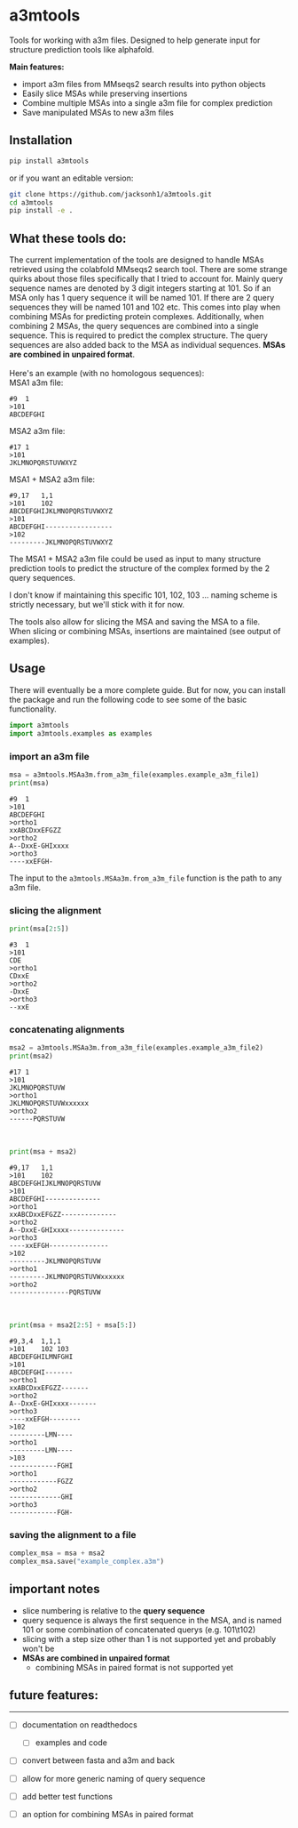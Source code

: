 # a3mtools

Tools for working with a3m files. Designed to help generate input for structure prediction tools like alphafold. 

**Main features:**
- import a3m files from MMseqs2 search results into python objects
- Easily slice MSAs while preserving insertions
- Combine multiple MSAs into a single a3m file for complex prediction
- Save manipulated MSAs to new a3m files

<!-- Provides a method to easily slice a3m MSAs while preserving insertions. <br>Also allows you to concatenate MSAs into a single a3m file for complex prediction. -->

## Installation
```bash
pip install a3mtools
```

or if you want an editable version:
```bash
git clone https://github.com/jacksonh1/a3mtools.git
cd a3mtools
pip install -e .
```

## What these tools do:

The current implementation of the tools are designed to handle MSAs retrieved using the colabfold MMseqs2 search tool. There are some strange quirks about those files specifically that I tried to account for. Mainly query sequence names are denoted by 3 digit integers starting at 101. So if an MSA only has 1 query sequence it will be named 101. If there are 2 query sequences they will be named 101 and 102 etc. This comes into play when combining MSAs for predicting protein complexes. Additionally, when combining 2 MSAs, the query sequences are combined into a single sequence. This is required to predict the complex structure. The query sequences are also added back to the MSA as individual sequences. **MSAs are combined in unpaired format**.<br>
<br>
Here's an example (with no homologous sequences):
<br>
MSA1 a3m file:
```
#9	1
>101
ABCDEFGHI
```
MSA2 a3m file:
```
#17	1
>101
JKLMNOPQRSTUVWXYZ
```
MSA1 + MSA2 a3m file:
```
#9,17   1,1
>101    102
ABCDEFGHIJKLMNOPQRSTUVWXYZ
>101
ABCDEFGHI-----------------
>102
---------JKLMNOPQRSTUVWXYZ
```
The MSA1 + MSA2 a3m file could be used as input to many structure prediction tools to predict the structure of the complex formed by the 2 query sequences. <br>

I don't know if maintaining this specific 101, 102, 103 ... naming scheme is strictly necessary, but we'll stick with it for now. <br>

The tools also allow for slicing the MSA and saving the MSA to a file. <br>
When slicing or combining MSAs, insertions are maintained (see output of examples). <br>



## Usage
There will eventually be a more complete guide. But for now, you can install the package and run the following code to see some of the basic functionality. <br>


```python
import a3mtools
import a3mtools.examples as examples
```

### import an a3m file
```python
msa = a3mtools.MSAa3m.from_a3m_file(examples.example_a3m_file1)
print(msa)
```

```
#9	1
>101
ABCDEFGHI
>ortho1
xxABCDxxEFGZZ
>ortho2
A--DxxE-GHIxxxx
>ortho3
----xxEFGH-
```
The input to the `a3mtools.MSAa3m.from_a3m_file` function is the path to any a3m file.

### slicing the alignment
```python
print(msa[2:5])
```
```
#3	1
>101
CDE
>ortho1
CDxxE
>ortho2
-DxxE
>ortho3
--xxE
```

### concatenating alignments
```python
msa2 = a3mtools.MSAa3m.from_a3m_file(examples.example_a3m_file2)
print(msa2)
```
```
#17	1
>101
JKLMNOPQRSTUVW
>ortho1
JKLMNOPQRSTUVWxxxxxx
>ortho2
------PQRSTUVW
```
<br>

```python
print(msa + msa2)
```
```
#9,17	1,1
>101	102
ABCDEFGHIJKLMNOPQRSTUVW
>101
ABCDEFGHI--------------
>ortho1
xxABCDxxEFGZZ--------------
>ortho2
A--DxxE-GHIxxxx--------------
>ortho3
----xxEFGH---------------
>102
---------JKLMNOPQRSTUVW
>ortho1
---------JKLMNOPQRSTUVWxxxxxx
>ortho2
---------------PQRSTUVW
```
<br>

```python
print(msa + msa2[2:5] + msa[5:])
```
```
#9,3,4	1,1,1
>101	102	103
ABCDEFGHILMNFGHI
>101
ABCDEFGHI-------
>ortho1
xxABCDxxEFGZZ-------
>ortho2
A--DxxE-GHIxxxx-------
>ortho3
----xxEFGH--------
>102
---------LMN----
>ortho1
---------LMN----
>103
------------FGHI
>ortho1
------------FGZZ
>ortho2
-------------GHI
>ortho3
------------FGH-
```

### saving the alignment to a file
```python
complex_msa = msa + msa2
complex_msa.save("example_complex.a3m")
```

## important notes
- slice numbering is relative to the **query sequence**
- query sequence is always the first sequence in the MSA, and is named 101 or some combination of concatenated querys (e.g. 101\t102)
- slicing with a step size other than 1 is not supported yet and probably won't be
- **MSAs are combined in unpaired format**
  - combining MSAs in paired format is not supported yet


## future features:
---
- [ ] documentation on readthedocs
  - [ ] examples and code
- [ ] convert between fasta and a3m and back
- [ ] allow for more generic naming of query sequence
- [ ] add better test functions
- [ ] an option for combining MSAs in paired format

